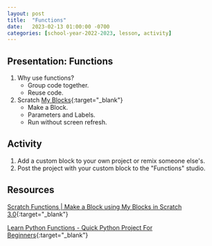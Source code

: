 ```yaml
---
layout: post
title:  "Functions"
date:   2023-02-13 01:00:00 -0700
categories: [school-year-2022-2023, lesson, activity]
---
```


## Presentation: Functions

1. Why use functions?
    * Group code together.
    * Reuse code.
2. Scratch [My Blocks](https://en.scratch-wiki.info/wiki/My_Blocks){:target="_blank"}
    * Make a Block.
    * Parameters and Labels.
    * Run without screen refresh.

## Activity

1. Add a custom block to your own project or remix someone else's.
2. Post the project with your custom block to the "Functions" studio.

## Resources

[Scratch Functions | Make a Block using My Blocks in Scratch 3.0](https://www.youtube.com/watch?v=Q0JecvzwyIg){:target="_blank"}

[Learn Python Functions - Quick Python Project For Beginners](https://www.youtube.com/watch?v=aftw0WX4oCc){:target="_blank"}
